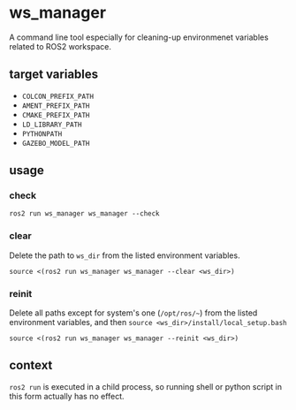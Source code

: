 # ws_manager

A command line tool especially for cleaning-up environmenet variables related to ROS2 workspace.

## target variables

- `COLCON_PREFIX_PATH`
- `AMENT_PREFIX_PATH`
- `CMAKE_PREFIX_PATH`
- `LD_LIBRARY_PATH`
- `PYTHONPATH`
- `GAZEBO_MODEL_PATH`

## usage

### check

```
ros2 run ws_manager ws_manager --check
```

### clear

Delete the path to `ws_dir` from the listed environment variables.

```
source <(ros2 run ws_manager ws_manager --clear <ws_dir>)
```

### reinit

Delete all paths except for system's one (`/opt/ros/~`) from the listed environment variables, and then `source <ws_dir>/install/local_setup.bash`

```
source <(ros2 run ws_manager ws_manager --reinit <ws_dir>)
```

## context

`ros2 run` is executed in a child process, so running shell or python script in this form actually has no effect.
